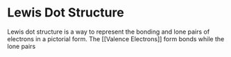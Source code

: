 # Lewis Dot Structure

Lewis dot structure is a way to represent the bonding and lone pairs of electrons in a pictorial form. The [[Valence Electrons]] form bonds while the lone pairs 